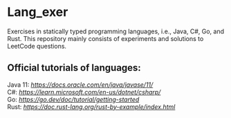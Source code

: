 # Lang_exer 
Exercises in statically typed programming languages, i.e., Java, C#, Go, and Rust. This repository mainly consists of experiments and solutions to LeetCode questions. 
## Official tutorials of languages: 
Java 11: <i>https://docs.oracle.com/en/java/javase/11/</i><br /> 
C#: <i>https://learn.microsoft.com/en-us/dotnet/csharp/</i><br /> 
Go: <i>https://go.dev/doc/tutorial/getting-started</i><br /> 
Rust: <i>https://doc.rust-lang.org/rust-by-example/index.html</i>